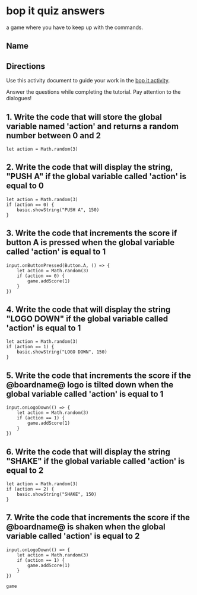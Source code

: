 # bop it quiz answers

a game where you have to keep up with the commands.

## Name

## Directions

Use this activity document to guide your work in the [bop it activity](/lessons/bop-it/activity).

Answer the questions while completing the tutorial. Pay attention to the dialogues!

## 1. Write the code that will store the global variable named 'action' and returns a random number between 0 and 2

```blocks
let action = Math.random(3)
```

## 2. Write the code that will display the string, "PUSH A" if the global variable called 'action' is equal to 0

```blocks
let action = Math.random(3)
if (action == 0) {
    basic.showString("PUSH A", 150)
}
```

## 3. Write the code that increments the score if button A is pressed when the global variable called 'action' is equal to 1

```blocks
input.onButtonPressed(Button.A, () => {
    let action = Math.random(3)
    if (action == 0) {
        game.addScore(1)
    }
})
```

## 4. Write the code that will display the string "LOGO DOWN" if the global variable called 'action' is equal to 1

```blocks
let action = Math.random(3)
if (action == 1) {
    basic.showString("LOGO DOWN", 150)
}
```

## 5. Write the code that increments the score if the @boardname@ logo is tilted down when the global variable called 'action' is equal to 1

```blocks
input.onLogoDown(() => {
    let action = Math.random(3)
    if (action == 1) {
        game.addScore(1)
    }
})
```

## 6. Write the code that will display the string "SHAKE" if the global variable called 'action' is equal to 2

```blocks
let action = Math.random(3)
if (action == 2) {
    basic.showString("SHAKE", 150)
}
```

## 7. Write the code that increments the score if the @boardname@ is shaken when the global variable called 'action' is equal to 2

```blocks
input.onLogoDown(() => {
    let action = Math.random(3)
    if (action == 1) {
        game.addScore(1)
    }
})
```

```package
game
```
